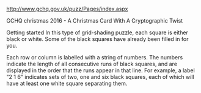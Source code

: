 http://www.gchq.gov.uk/puzz/Pages/index.aspx

GCHQ christmas 2016 - A Christmas Card With A Cryptographic Twist

Getting started
In this type of grid-shading puzzle, each square is either black or white. 
Some of the black squares have already been filled in for you.

Each row or column is labelled with a string of numbers. The numbers indicate 
the length of all consecutive runs of black squares, and are displayed in the 
order that the runs appear in that line. For example, a label "2 1 6" indicates 
sets of two, one and six black squares, each of which will have at least one 
white square separating them.
